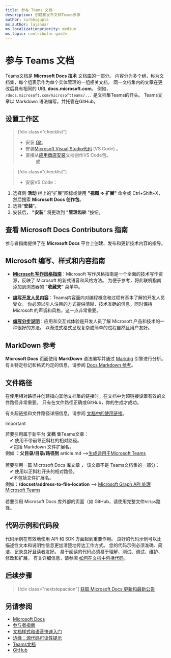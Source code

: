 ```yaml
---
title: 参与 Teams 文档
description: 创建和发布文档Teams步骤
author: surbhigupta
ms.author: lajanuar
ms.localizationpriority: medium
ms.topic: contributor-guide
---
```


# <a name="contribute-to-teams-documentation"></a>参与 Teams 文档

Teams文档是 **Microsoft Docs 技术** 文档库的一部分。 内容分为多个组，称为文档集，每个组表示作为单个实体管理的一组相关文档。 同一文档集内的文章在更改后具有相同的 URL **docs.microsoft.com**。 例如， `/docs.microsoft.com/microsoftteams/...` 是文档集Teams的开头。 Teams文章以 Markdown 语法编写，并托管在GitHub。

## <a name="set-up-your-workspace"></a>设置工作区

> [!div class="checklist"]
>
> * 安装 [Git](https://git-scm.com/book/en/v2/Getting-Started-Installing-Git)。
> * 安装[Microsoft Visual Studio代码](https://code.visualstudio.com/) (VS Code) 。
> * 直接从[应用商店安装](https://marketplace.visualstudio.com/items?itemName=docsmsft.docs-authoring-pack)文档创作VS Code包。
<br>&emsp;&emsp; 或

> [!div class="checklist"]
>
> * 安装VS Code：

   1. 选择侧 **活动** 栏上的"扩展"图标或使用 **"视图 => 扩展"** 命令或 Ctrl+Shift+X，然后搜索 **Microsoft Docs 创作包**。
   1. 选择“**安装**”。
   1. 安装后， **"安装"** 将更改到 **"管理齿轮** "按钮。

## <a name="review-the-microsoft-docs-contributors-guide"></a>查看 Microsoft Docs Contributors 指南

参与者指南提供了在 **Microsoft Docs** 平台上创建、发布和更新技术内容的指导。 

## <a name="microsoft-writing-style-and-content-guides"></a>Microsoft 编写、样式和内容指南

* **[Microsoft 写作风格指南](/style-guide/welcome)**：Microsoft 写作风格指南是一个全面的技术写作资源，反映了 Microsoft 的新式语音和风格方法。 为便于参考，将此联机指南添加到浏览器的 **"收藏夹"** 菜单中。

* **[编写开发人员内容](/style-guide/developer-content/)**：Teams内容面向对编程概念和过程有基本了解的开发人员受众。 你必须以引人注目的方式提供清晰、技术准确的信息，同时保持 Microsoft 的声调和风格，这一点非常重要。

* **[编写分步说明](/style-guide/procedures-instructions/writing-step-by-step-instructions)**：应用和交互式体验是开发人员了解 Microsoft 产品和技术的一种很好的方法。 以渐进式格式呈现复杂或简单的过程自然且用户友好。

## <a name="markdown-reference"></a>MarkDown 参考

**Microsoft Docs** 页面使用 **MarkDown** 语法编写并通过 [Markdig](https://github.com/lunet-io/markdig) 引擎进行分析。 有关特定标记和格式约定的信息，请参阅 [Docs Markdown 参考](/contribute/markdown-reference)。

## <a name="file-paths"></a>文件路径

在使用相对路径并创建指向其他文档集的链接时，在文档中为超链接设置有效的文件路径非常重要。 只有在文件路径正确或GitHub，你的生成才成功。
 
有关超链接和文件路径详细信息，请参阅 [文档中的使用链接](/contribute/how-to-write-links)。

> [!IMPORTANT]
> 若要引用属于新平台 **文档** 集Teams文章：<br>
> &emsp;&#x2714; 使用不带前导正斜杠的相对路径。<br>
> &emsp;&#x2714;包括 Markdown 文件扩展名。<br>
>例如 **：父目录/目录/路径到** article.md —>[生成适用于Microsoft Teams](../concepts/building-an-app.md) <br><br>
> 若要引用一篇 Microsoft Docs 库文章 **，** 该文章不是 Teams文档集的一部分：<br>
> &emsp;&#x2714; 使用以正斜杠开头的相对路径。<br>
> &emsp;&#x2714;不包括文件扩展名。 <br> 例如：**/docset/address-to-file-location** —> [Microsoft Graph API 处理Microsoft Teams](/graph/api/resources/teams-api-overview)<br><br>
> 若要引用 Microsoft Docs 库外部的页面（如 GitHub，请使用完整文件`https`路径。<br>

## <a name="code-samples-and-snippets"></a>代码示例和代码段

代码示例在有效地使用 API 和 SDK 方面起到重要作用。 良好的代码示例可以比描述性文本和说明性信息更加清楚地传达工作方式。 您的代码示例必须准确、简洁、记录良好且读者友好。 易于阅读的代码必须易于理解、测试、调试、维护、修改和扩展。 有关详细信息，请参阅 [如何在文档中包括代码](/contribute/code-in-docs)。

## <a name="next-step"></a>后续步骤

> [!div class="nextstepaction"]
> [获取 Microsoft Docs 更新和最新公告](/teamblog)

## <a name="see-also"></a>另请参阅

* [Microsoft Docs](/)
* [参与者指南](/contribute)
* [文档样式和语音快速入门](/contribute/style-quick-start)
* [边缘：源代码可读性提示](/archive/msdn-magazine/2014/october/cutting-edge-source-code-readability-tips)
* [Teams文档](/microsoftteams/platform/overview)
* [GitHub](https://github.com/MicrosoftDocs/msteams-docs/tree/master/msteams-platform)
